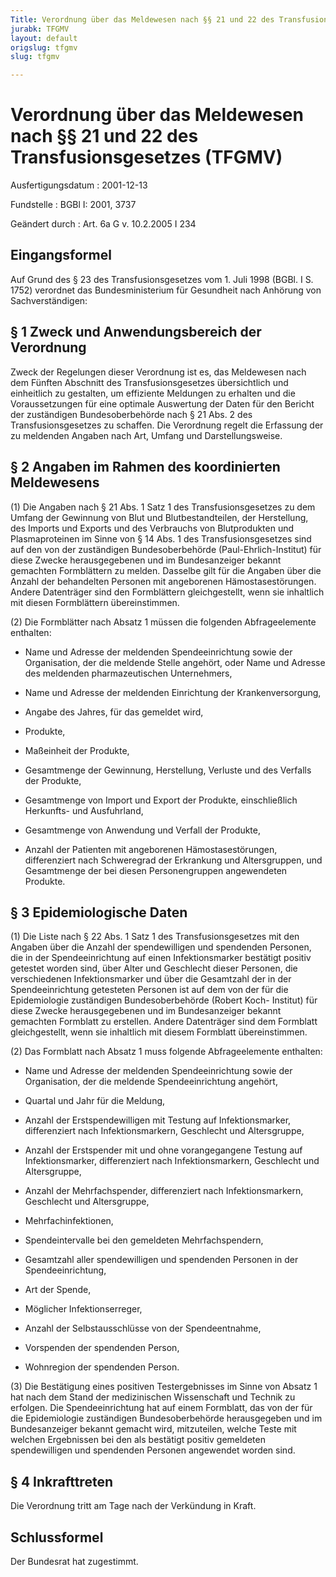 ```yaml
---
Title: Verordnung über das Meldewesen nach §§ 21 und 22 des Transfusionsgesetzes
jurabk: TFGMV
layout: default
origslug: tfgmv
slug: tfgmv

---
```


# Verordnung über das Meldewesen nach §§ 21 und 22 des Transfusionsgesetzes (TFGMV)

Ausfertigungsdatum
:   2001-12-13

Fundstelle
:   BGBl I: 2001, 3737

Geändert durch
:   Art. 6a G v. 10.2.2005 I 234


## Eingangsformel

Auf Grund des § 23 des Transfusionsgesetzes vom 1. Juli 1998 (BGBl. I
S. 1752) verordnet das Bundesministerium für Gesundheit nach Anhörung
von Sachverständigen:


## § 1 Zweck und Anwendungsbereich der Verordnung

Zweck der Regelungen dieser Verordnung ist es, das Meldewesen nach dem
Fünften Abschnitt des Transfusionsgesetzes übersichtlich und
einheitlich zu gestalten, um effiziente Meldungen zu erhalten und die
Voraussetzungen für eine optimale Auswertung der Daten für den Bericht
der zuständigen Bundesoberbehörde nach § 21 Abs. 2 des
Transfusionsgesetzes zu schaffen. Die Verordnung regelt die Erfassung
der zu meldenden Angaben nach Art, Umfang und Darstellungsweise.


## § 2 Angaben im Rahmen des koordinierten Meldewesens

(1) Die Angaben nach § 21 Abs. 1 Satz 1 des Transfusionsgesetzes zu
dem Umfang der Gewinnung von Blut und Blutbestandteilen, der
Herstellung, des Imports und Exports und des Verbrauchs von
Blutprodukten und Plasmaproteinen im Sinne von § 14 Abs. 1 des
Transfusionsgesetzes sind auf den von der zuständigen
Bundesoberbehörde (Paul-Ehrlich-Institut) für diese Zwecke
herausgegebenen und im Bundesanzeiger bekannt gemachten Formblättern
zu melden. Dasselbe gilt für die Angaben über die Anzahl der
behandelten Personen mit angeborenen Hämostasestörungen. Andere
Datenträger sind den Formblättern gleichgestellt, wenn sie inhaltlich
mit diesen Formblättern übereinstimmen.

(2) Die Formblätter nach Absatz 1 müssen die folgenden Abfrageelemente
enthalten:

-   Name und Adresse der meldenden Spendeeinrichtung sowie der
    Organisation, der die meldende Stelle angehört, oder Name und Adresse
    des meldenden pharmazeutischen Unternehmers,


-   Name und Adresse der meldenden Einrichtung der Krankenversorgung,


-   Angabe des Jahres, für das gemeldet wird,


-   Produkte,


-   Maßeinheit der Produkte,


-   Gesamtmenge der Gewinnung, Herstellung, Verluste und des Verfalls der
    Produkte,


-   Gesamtmenge von Import und Export der Produkte, einschließlich
    Herkunfts- und Ausfuhrland,


-   Gesamtmenge von Anwendung und Verfall der Produkte,


-   Anzahl der Patienten mit angeborenen Hämostasestörungen, differenziert
    nach Schweregrad der Erkrankung und Altersgruppen, und Gesamtmenge der
    bei diesen Personengruppen angewendeten Produkte.





## § 3 Epidemiologische Daten

(1) Die Liste nach § 22 Abs. 1 Satz 1 des Transfusionsgesetzes mit den
Angaben über die Anzahl der spendewilligen und spendenden Personen,
die in der Spendeeinrichtung auf einen Infektionsmarker bestätigt
positiv getestet worden sind, über Alter und Geschlecht dieser
Personen, die verschiedenen Infektionsmarker und über die Gesamtzahl
der in der Spendeeinrichtung getesteten Personen ist auf dem von der
für die Epidemiologie zuständigen Bundesoberbehörde (Robert Koch-
Institut) für diese Zwecke herausgegebenen und im Bundesanzeiger
bekannt gemachten Formblatt zu erstellen. Andere Datenträger sind dem
Formblatt gleichgestellt, wenn sie inhaltlich mit diesem Formblatt
übereinstimmen.

(2) Das Formblatt nach Absatz 1 muss folgende Abfrageelemente
enthalten:

-   Name und Adresse der meldenden Spendeeinrichtung sowie der
    Organisation, der die meldende Spendeeinrichtung angehört,


-   Quartal und Jahr für die Meldung,


-   Anzahl der Erstspendewilligen mit Testung auf Infektionsmarker,
    differenziert nach Infektionsmarkern, Geschlecht und Altersgruppe,


-   Anzahl der Erstspender mit und ohne vorangegangene Testung auf
    Infektionsmarker, differenziert nach Infektionsmarkern, Geschlecht und
    Altersgruppe,


-   Anzahl der Mehrfachspender, differenziert nach Infektionsmarkern,
    Geschlecht und Altersgruppe,


-   Mehrfachinfektionen,


-   Spendeintervalle bei den gemeldeten Mehrfachspendern,


-   Gesamtzahl aller spendewilligen und spendenden Personen in der
    Spendeeinrichtung,


-   Art der Spende,


-   Möglicher Infektionserreger,


-   Anzahl der Selbstausschlüsse von der Spendeentnahme,


-   Vorspenden der spendenden Person,


-   Wohnregion der spendenden Person.




(3) Die Bestätigung eines positiven Testergebnisses im Sinne von
Absatz 1 hat nach dem Stand der medizinischen Wissenschaft und Technik
zu erfolgen. Die Spendeeinrichtung hat auf einem Formblatt, das von
der für die Epidemiologie zuständigen Bundesoberbehörde herausgegeben
und im Bundesanzeiger bekannt gemacht wird, mitzuteilen, welche Teste
mit welchen Ergebnissen bei den als bestätigt positiv gemeldeten
spendewilligen und spendenden Personen angewendet worden sind.


## § 4 Inkrafttreten

Die Verordnung tritt am Tage nach der Verkündung in Kraft.


## Schlussformel

Der Bundesrat hat zugestimmt.

